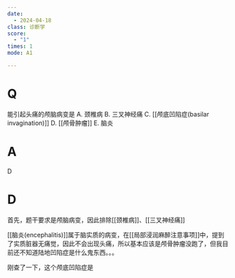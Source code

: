 ```yaml
---
date:
  - 2024-04-18
class: 诊断学
score:
  - "1"
times: 1
mode: A1

---
```



# Q
能引起头痛的颅脑病变是
A. 颈椎病 
B. 三叉神经痛 
C. [[颅底凹陷症(basilar invagination)]]
D. [[颅骨肿瘤]] 
E. 脑炎

# A

D



# D
首先，题干要求是颅脑病变，因此排除[[颈椎病]]、[[三叉神经痛]]

[[脑炎(encephalitis)]]属于脑实质的病变，在[[局部浸润麻醉注意事项]]中，提到了实质脏器无痛觉，因此不会出现头痛，所以基本应该是颅骨肿瘤没跑了，但我目前还不知道陆地凹陷症是什么鬼东西。。。

刚查了一下，这个颅底凹陷症是



